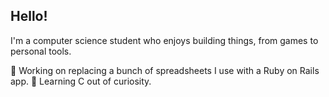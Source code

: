 ## Hello!
I'm a computer science student who enjoys building things, from games to personal tools.

🔭 Working on replacing a bunch of spreadsheets I use with a Ruby on Rails app.
🌱 Learning C out of curiosity.
